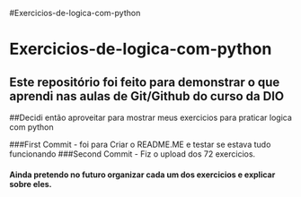 #Exercicios-de-logica-com-python
# Exercicios-de-logica-com-python

## Este repositório foi feito para demonstrar o que aprendi nas aulas de Git/Github do curso da DIO
##Decidi então aproveitar para mostrar meus exercicios para praticar logica com python

###First Commit - foi para Criar o README.ME e testar se estava tudo funcionando
###Second Commit - Fiz o upload dos 72 exercicios.

#### Ainda pretendo no futuro organizar cada um dos exercicios e explicar sobre eles.
